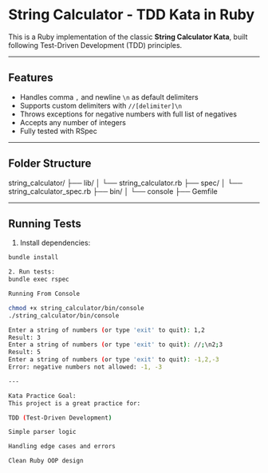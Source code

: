 # String Calculator - TDD Kata in Ruby

This is a Ruby implementation of the classic **String Calculator Kata**, built following Test-Driven Development (TDD) principles.

---

## Features

- Handles comma `,` and newline `\n` as default delimiters
- Supports custom delimiters with `//[delimiter]\n`
- Throws exceptions for negative numbers with full list of negatives
- Accepts any number of integers
- Fully tested with RSpec

---

## Folder Structure

string_calculator/
├── lib/
│   └── string_calculator.rb
├── spec/
│   └── string_calculator_spec.rb
├── bin/
│   └── console
├── Gemfile

---

## Running Tests

1. Install dependencies:

```bash
bundle install

2. Run tests:
bundle exec rspec

Running From Console

chmod +x string_calculator/bin/console
./string_calculator/bin/console

Enter a string of numbers (or type 'exit' to quit): 1,2
Result: 3
Enter a string of numbers (or type 'exit' to quit): //;\n2;3
Result: 5
Enter a string of numbers (or type 'exit' to quit): -1,2,-3
Error: negative numbers not allowed: -1, -3

---

Kata Practice Goal:
This project is a great practice for:

TDD (Test-Driven Development)

Simple parser logic

Handling edge cases and errors

Clean Ruby OOP design
